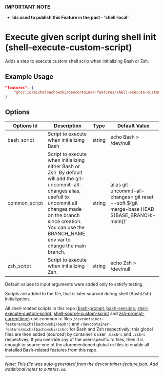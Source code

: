 ### **IMPORTANT NOTE**
- **Ids used to publish this Feature in the past - 'shell-local'**

# Execute given script during shell init (shell-execute-custom-script)

Adds a step to execute custom shell scrip when initializing Bash or Zsh.

## Example Usage

```json
"features": {
    "ghcr.io/michalbachowski/devcontainer-features/shell-execute-custom-script:0": {}
}
```

## Options

| Options Id | Description | Type | Default Value |
|-----|-----|-----|-----|
| bash_script | Script to execute when initializing Bash | string | echo Bash > /dev/null |
| common_script | Script to execute when initializing either Bash or Zsh. By default will add the git-uncommit-all-changes alias, usefull to uncommit all changes made on the branch since creation. You can use the BRANCH_NAME env var to change the main branch. | string | alias git-uncommit-all-changes='git reset --soft \$(git merge-base HEAD \${BASE_BRANCH:-main})' |
| zsh_script | Script to execute when initializing Zsh. | string | echo Zsh > /dev/null |

Default values to input arguments were added only to satisfy testing.

Scripts are added to the file, that is later sourced during shell (Bash/Zsh) initialization.

All shell-related scripts in this repo ([bash-prompt](../bash-prompt/), [bash-sensible](../bash-sensible/), [shell-execute-custom-script](../shell-execute-custom-script/), [shell-source-custom-script](../shell-source-custom-script/) and [zsh-prompt-currenttime](../zsh-prompt-currenttime/)) use common rc files `/devcontainer-feature/michalbachowski/bashrc` and `/devcontainer-feature/michalbachowski/zshrc` for Bash and Zsh respectively; this global files are then added (sourced) by container's user `.bashrc` and `.zshrc` respectivey.
If you override any of the user-specific rc files, then it is enough to source one of the aforementioned global rc files to enable all installed Bash-related features from this repo.

---

_Note: This file was auto-generated from the [devcontainer-feature.json](https://github.com/michalbachowski/devcontainer-features/blob/main/src/shell-execute-custom-script/devcontainer-feature.json).  Add additional notes to a `NOTES.md`._
